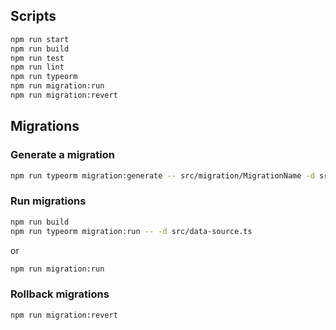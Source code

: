 ## Scripts

```bash
npm run start
npm run build
npm run test
npm run lint
npm run typeorm
npm run migration:run
npm run migration:revert
```


## Migrations

### Generate a migration

```bash
npm run typeorm migration:generate -- src/migration/MigrationName -d src/data-source.ts
```

### Run migrations
```bash
npm run build
npm run typeorm migration:run -- -d src/data-source.ts
```

or

```bash
npm run migration:run
```

### Rollback migrations
```bash
npm run migration:revert
```